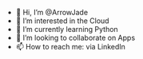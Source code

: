 - 👋 Hi, I’m @ArrowJade
- 👀 I’m interested in the Cloud
- 🌱 I’m currently learning Python
- 💞️ I’m looking to collaborate on Apps
- 📫 How to reach me: via LinkedIn

<!---
ArrowJade/ArrowJade is a ✨ special ✨ repository because its `README.md` (this file) appears on your GitHub profile.
You can click the Preview link to take a look at your changes.
--->
